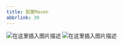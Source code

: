 ```yaml
---
title: 配置Maven
abbrlink: 39
---
```

![在这里插入图片描述](https://img-blog.csdnimg.cn/138f63a23e8240a280a21a3fce4c87fe.png)
![在这里插入图片描述](https://img-blog.csdnimg.cn/357e17737f7245f893068a8f8f0d4636.png)
